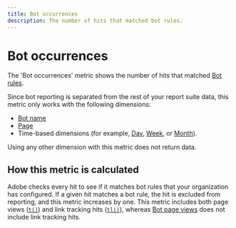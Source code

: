 ```yaml
---
title: Bot occurrences
description: The number of hits that matched bot rules.
---
```

# Bot occurrences

The 'Bot occurrences' metric shows the number of hits that matched [Bot rules](/help/admin/admin/c-manage-report-suites/c-edit-report-suites/general/bot-removal/bot-rules.md).

Since bot reporting is separated from the rest of your report suite data, this metric only works with the following dimensions:

* [Bot name](../dimensions/bot-name.md)
* [Page](../dimensions/page.md)
* Time-based dimensions (for example, [Day](day.md), [Week](week.md), or [Month](month.md)).

Using any other dimension with this metric does not return data.

## How this metric is calculated

Adobe checks every hit to see if it matches bot rules that your organization has configured. If a given hit matches a bot rule, the hit is excluded from reporting, and this metric increases by one. This metric includes both page views ([`t()`](/help/implement/vars/functions/t-method.md)) and link tracking hits ([`tl()`](/help/implement/vars/functions/tl-method.md)), whereas [Bot page views](bot-page-views.md) does not include link tracking hits.
